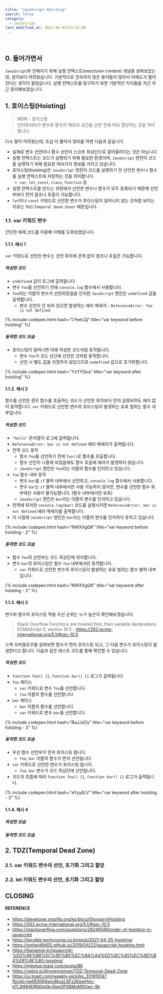 ```yaml
---
title: "JavaScript Hoisting"
search: false
category:
  - javascript
last_modified_at: 2022-04-04T23:55:00
---
```


<br>

## 0. 들어가면서

`JavaScript`와 친해지기 위해 실행 컨텍스트(exectuion context) 개념을 살펴보았는데, 생각보다 어려웠습니다. 
기본적으로 친숙하지 않은 용어들이 많아서 이해도가 떨어진다는 생각이 들었습니다. 
실행 컨텍스트를 탐구하기 위한 기본적인 지식들을 차근 차근 정리해보겠습니다.

## 1. 호이스팅(Hoisting)

> MDN - 호이스팅<br>
> 인터프리터가 변수와 함수의 메모리 공간을 선언 전에 미리 할당하는 것을 의미합니다. 

다소 말이 어려웠는데, 조금 더 풀어서 정리를 하면 다음과 같습니다. 
- 실제로 변수 선언이나 함수 선언이 스코프 최상단으로 끌어올려지는 것은 아닙니다. 
- 실행 컨텍스트는 코드가 실행되기 위해 필요한 환경이며, `JavaScript` 엔진이 코드를 실행하기 위해 필요한 여러가지 정보를 가지고 있습니다. 
- 호이스팅(hoisting)은 `JavaScript` 엔진이 코드를 실행하기 전 선언한 변수나 함수를 실행 컨텍스트에 저장하는 것을 의미합니다.
    - `var`, `let`, `const`, `class`, `function` 등
- 실행 컨텍스트를 만드는 과정에서 선언한 변수나 함수가 모두 등록되기 때문에 선언부보다 먼저 참조나 호출이 가능합니다.
- `let`이나 `const` 키워드로 선언한 변수가 호이스팅이 일어나지 않는 것처럼 보이는 이유는 `TDZ(Temporal Dead Zone)` 때문입니다.

### 1.1. var 키워드 변수

간단한 예제 코드를 이용해 이해를 도와보겠습니다. 

#### 1.1.1. 예시 1

`var` 키워드로 선언한 변수는 선언 위치에 관계 없이 참조나 호출은 가능합니다.

##### 작성한 코드
- `undefined` 값이 로그에 출력됩니다.
- 변수 `foo`를 선언하기 전에 `console.log` 함수에서 사용합니다.
- `foo`라는 이름의 변수가 선언되었음을 인지한 `JavaScript` 엔진은 `undefined` 값을 출력합니다.
    - 변수 선언이 안 되어 있으면 발생하는 에러 메세지 - `ReferenceError: foo is not defined` 

{% include codepen.html hash="LYeeLQj" title="var keyword before hoisting" %}

##### 동작한 코드 모습
- 호이스팅이 일어나면 아래 작성한 코드처럼 동작됩니다.
    - 변수 `foo`가 코드 상단에 선언한 것처럼 동작합니다. 
    - 선언 시 별도 값을 지정하지 않았으므로 `undefined` 값으로 초기화합니다.

{% include codepen.html hash="YzYYQva" title="var keyword after hoisting" %}

#### 1.1.2. 예시 2

함수를 선언한 경우 함수를 호출하는 코드가 선언한 위치보다 먼저 실행되어도 에러 없이 동작합니다. 
`var` 키워드로 선언한 변수의 호이스팅이 발생하는 유효 범위는 함수 내부입니다.

##### 작성한 코드
- `"hello"` 문자열이 로그에 출력됩니다.
- `ReferenceError: bar is not defined` 에러 메세지가 출력됩니다.
- 전역 코드 동작
    - 함수 `foo`를 선언하기 전에 `foo()`로 함수를 호출합니다.
    - 함수 선언이 나중에 되었음에도 함수 호출에 에러가 발생하지 않습니다.
    - `JavaScript` 엔진은 `foo`라는 이름의 함수를 인지하고 있습니다.
- `foo` 함수 내부 동작
    - 변수 `bar`를 `if` 블럭 내부에서 선언하고, `console.log` 함수에서 사용합니다.
    - 변수 `bar`는 `if` 블럭 내부에서만 사용 가능하지 않지만, 변수를 선언한 함수 외부에선 사용이 불가능합니다. (함수 내부에서만 유효)
    - `JavaScript` 엔진은 `bar`라는 이름의 변수를 인지하고 있습니다.
- 전역에 위치한 `console.log(bar)` 코드를 실행시키면 `ReferenceError: bar is not defined` 에러 메세지를 출력합니다.
- 이 시점에 `JavaScript` 엔진은 `bar`라는 이름의 변수를 인지하지 못하고 있습니다.

{% include codepen.html hash="NWXXgQK" title="var keyword before hoisting - 2" %}

##### 동작한 코드 모습
- 함수 `foo`의 선언부는 코드 최상단에 위치합니다.
- 변수 `bar`의 호이스팅은 함수 `foo` 내부에서만 동작합니다.
    - `var` 키워드로 선언한 변수의 호이스팅이 발생하는 유효 범위는 함수 블럭 내부입니다.

{% include codepen.html hash="NWXXgQK" title="var keyword after hoisting - 2" %}

#### 1.1.3. 예시 3

변수와 함수의 호이스팅 적용 우선 순위는 누가 높은지 확인해보겠습니다. 

> Stack Overflow
> Functions are hoisted first, then variable declarations
> ECMAScript 5, section 10.5 - <https://262.ecma-international.org/5.1/#sec-10.5>

스택 오버플로우를 살펴보면 함수가 먼저 호이스팅 되고, 그 다음 변수가 호이스팅이 발생한다고 합니다. 
다음과 같은 테스트 코드를 통해 확인할 수 있습니다.

##### 작성한 코드
- `function foo() {}`, `function bar() {}` 로그가 출력됩니다.
- `foo` 케이스
    - `var` 키워드로 변수 `foo`를 선언합니다.
    - `foo` 이름의 함수를 선언합니다.
- `bar` 케이스
    - `bar` 이름의 함수를 선언합니다.
    - `var` 키워드로 변수 `bar`를 선언합니다.

{% include codepen.html hash="BaJJdZy" title="var keyword before hoisting - 3" %}

##### 동작한 코드 모습
- 우선 함수 선언부가 먼저 호이스팅 됩니다. 
    - `foo`, `bar` 이름의 함수가 먼저 선언됩니다.
- `var` 키워드로 선언한 변수가 호이스팅 됩니다.
    - `foo`, `bar` 변수가 코드 최상단에 선언됩니다.
- 코드의 흐름에 따라 `function foo() {}`, `function bar() {}` 로그가 출력됩니다.

{% include codepen.html hash="eYyyELV" title="var keyword after hoisting - 3" %}

#### 1.1.4. 예시 4

##### 작성한 모습

##### 동작한 코드 모습

## 2. TDZ(Temporal Dead Zone)

### 2.1. var 키워드 변수의 선언, 초기화 그리고 할당

### 2.2. let 키워드 변수의 선언, 초기화 그리고 할당

## CLOSING

#### REFERENCE
- <https://developer.mozilla.org/ko/docs/Glossary/Hoisting>
- <https://262.ecma-international.org/5.1/#sec-10.5>
- <https://stackoverflow.com/questions/28246589/order-of-hoisting-in-javascript>
- <https://tecoble.techcourse.co.kr/post/2021-04-25-hoisting/>
- <https://gmlwjd9405.github.io/2019/04/22/javascript-hoisting.html>
- <https://hanamon.kr/javascript-%ED%98%B8%EC%9D%B4%EC%8A%A4%ED%8C%85%EC%9D%B4%EB%9E%80-hoisting/>
- <https://meetup.toast.com/posts/86>
- <https://velog.io/@yogongman/TDZ-Temporal-Dead-Zone>
- <https://ui.toast.com/weekly-pick/ko_20191014?fbclid=IwAR3fiR4wiv8kszL6Fz2KqwHpv-bTL8tNHElRN0q0ky5kpOP5BMqMS0wc-9k>